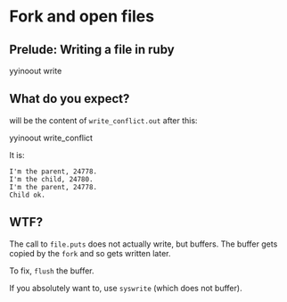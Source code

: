 # Fork and open files

## Prelude: Writing a file in ruby

yyinoout write

## What do you expect?

will be the content of `write_conflict.out` after this:

yyinoout write_conflict

It is:

```
I'm the parent, 24778.
I'm the child, 24780.
I'm the parent, 24778.
Child ok.
```

## WTF?

The call to `file.puts` does not actually write, but buffers.
The buffer gets copied by the `fork` and so gets written later.

To fix, `flush` the buffer.

If you absolutely want to, use `syswrite` (which does not buffer).


